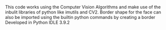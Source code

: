 This code works using the Computer Vision Algorithms and make use of the inbulit libraries of python like imutils and CV2. 
Border shape for the face can also be imported using the builtin python commands by creating a border
Developed in Python IDLE 3.9.2 
